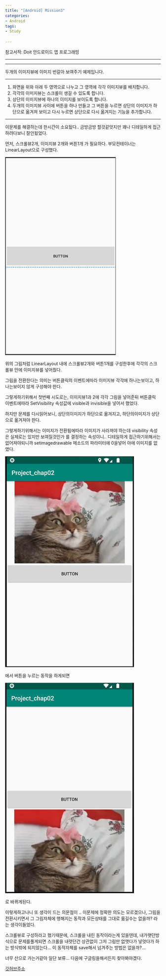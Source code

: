 ```yaml
---
title: "[Android] Mission3"
categories:
- Android
tags:
- Study

---
```


참고서적: Doit 안드로이드 앱 프로그래밍

---

---

두개의 이미지뷰에 이미지 번갈아 보여주기 예제입니다.

---

1. 화면을 위와 아래 두 영역으로 나누고 그 영역에 각각 이미지뷰를 배치합니다.
2. 각각의 이미지뷰는 스크롤이 생길 수 있도록 합니다.
3. 상단의 이미지뷰에 하나의 이미지를 보이도록 합니다.
4. 두개의 이미지뷰 사이에 버튼을 하나 만들고 그 버튼을 누르면 상단의 이미지가 하단으로 옮겨져 보이고 다시 누르면 상단으로 다시 옮겨지는 기능을 추가합니다.

---

이문제를 해결하는데 한시간이 소요됬다.. 금방금방 할것같앗지만 꽤나 디테일하게 접근하려다보니 잘안됬었다.

먼저, 스크롤뷰2개, 이미지뷰 2개와 버튼1개 가 필요하다. 부모컨테이너는 LinearLayout으로 구성했다.

![Misson3-1](/assets/Misson3_3.JPG)


위의 그림처럼 LinearLayout 내에 스크롤뷰2개와 버튼1개를 구성한후에 각각의 스크롤뷰 안에 이미지뷰를 넣어줬다.

그림을 전환한다는 의미는 버튼클릭의 이벤트에따라 이미지뷰 각각에 하나는보이고, 하나는보이지 않게 구성해야 한다.

그렇게하기위해서 첫번째 시도로는, 이미지뷰1과 2에 각각 그림을 넣어준뒤 버튼클릭 이벤트에따라 SetVisibility 속성값에 visible과 invisible을 넣어서 했었다.

하지만 문제를 다시읽어보니, 상단의이미지가 하단으로 옮겨지고, 하단의이미지가 상단으로 옮겨져야 한다.

그렇게하기위해서는 이미지가 전환됨에따라 이미지가 사라져야 하는데 visibility 속성은 실제로는 있지만 보여질것인가 를 결정하는 속성이니.. 디테일하게 접근하기위해서는 없어져야되니까 setimagedrawable 메소드의 파라미터에 0을넣어 아에 이미지를 없앴다.

![Misson3-2](/assets/Misson3_1.JPG)

에서 버튼을 누르는 동작을 하게되면

![Misson3-3](/assets/Misson3_2.JPG)

로 바뀌게된다.


이렇게하고나니 또 생각이 드는 의문점이 .. 이문제에 정확한 의도는 모르겠으나, 그림을 전환시키면서 그 그림자체에 행해지는 동작과 모든상태를 그대로 옮길수는 없을까? 라는 생각이들었다.

스크롤뷰로 구성하라고 했기때문에, 스크롤을 내린 동작이라는게 있을텐데, 내가햇던방식으로 문제를풀게되면 스크롤을 내렷던건 상관없이 그저 그림만 없앳다가 넣엇다가 하는 방식밖에 되지않는다... 이 동작자체를 save해서 넘겨주는 방법은 없을까?...

너무 산으로 가는거같아 일단 보류... 다음에 구글링을해서든지 찾아봐야겠다.

[깃허브주소](https://github.com/jowunnal/studyAndroid "github link")